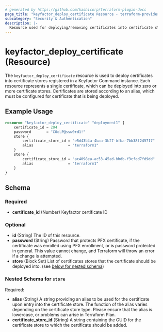 ```yaml
---
# generated by https://github.com/hashicorp/terraform-plugin-docs
page_title: "keyfactor_deploy_certificate Resource - terraform-provider-keyfactor"
subcategory: "Security & Authentication"
description: |-
  Resource used for deploying/removing certificates into certificate stores regisered in Keyfactor.
---
```


# keyfactor_deploy_certificate (Resource)

The `keyfactor_deploy_certificate` resource is used to deploy certificates into certificate stores registered
in a Keyfactor Command instance. Each resource represents a single certificate, which can be deployed into
zero or more certificate stores. Certificates are stored according to an alias, which must be configured for
certificate that is being deployed.

## Example Usage

```terraform
resource "keyfactor_deploy_certificate" "deployment1" {
    certificate_id = 204
    password       = "C0oLP@ssw0rd1!"
    store {
        certificate_store_id = "e5d43b4a-4baa-3b27-bfba-7bb38f245717"
        alias                = "terraform1"
    }
    store {
        certificate_store_id = "ac4098ea-ac53-45ad-bbdb-f3cfcd7fd9dd"
        alias                = "terraform1"
    }
}
```

<!-- schema generated by tfplugindocs -->
## Schema

### Required

- **certificate_id** (Number) Keyfactor certificate ID

### Optional

- **id** (String) The ID of this resource.
- **password** (String) Password that protects PFX certificate, if the certificate was enrolled using PFX enrollment, or is password protected in general. This value cannot change, and Terraform will throw an error if a change is attempted.
- **store** (Block Set) List of certificates stores that the certificate should be deployed into. (see [below for nested schema](#nestedblock--store))

<a id="nestedblock--store"></a>
### Nested Schema for `store`

Required:

- **alias** (String) A string providing an alias to be used for the certificate upon entry into the certificate store. The function of the alias varies depending on the certificate store type. Please ensure that the alias is lowercase, or problems can arise in Terraform Plan.
- **certificate_store_id** (String) A string containing the GUID for the certificate store to which the certificate should be added.


